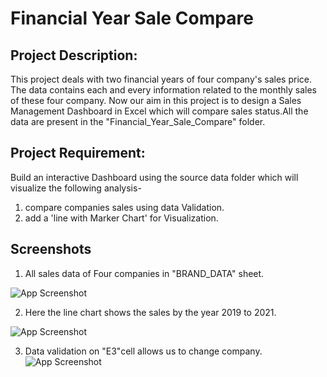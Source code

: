 
# Financial Year Sale Compare



## Project Description:
This project deals with two financial years of four company's sales price. The data contains each and every information related to the monthly sales of these four  company. Now our aim in this project is to design a Sales Management Dashboard in Excel which will compare sales status.All the data are present in the "Financial_Year_Sale_Compare" folder.

## Project Requirement:
Build an interactive Dashboard using the source data folder which will visualize the following analysis-
1. compare companies sales using data Validation.
2. add a 'line with Marker Chart' for Visualization.
## Screenshots
1. All sales data of Four companies in "BRAND_DATA" sheet.

![App Screenshot](https://snipboard.io/HVuniP.jpg)


2. Here the  line chart  shows the sales by the year 2019 to 2021.


![App Screenshot](https://snipboard.io/sYzK0P.jpg)




3. Data validation on "E3"cell allows us to change company.
![App Screenshot](https://snipboard.io/S6P8W2.jpg)



